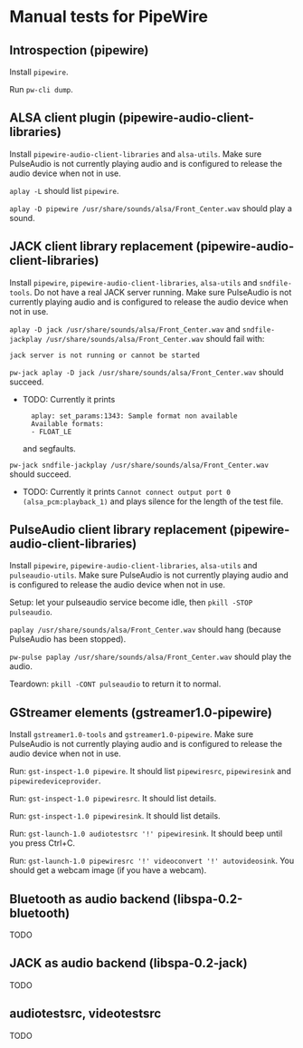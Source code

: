 Manual tests for PipeWire
=========================

Introspection (pipewire)
------------------------

Install `pipewire`.

Run `pw-cli dump`.

ALSA client plugin (pipewire-audio-client-libraries)
----------------------------------------------------

Install `pipewire-audio-client-libraries` and `alsa-utils`.
Make sure PulseAudio is not currently playing audio and is configured
to release the audio device when not in use.

`aplay -L` should list `pipewire`.

`aplay -D pipewire /usr/share/sounds/alsa/Front_Center.wav` should
play a sound.

JACK client library replacement (pipewire-audio-client-libraries)
-----------------------------------------------------------------

Install `pipewire`, `pipewire-audio-client-libraries`, `alsa-utils` and
`sndfile-tools`. Do not have a real JACK server running.
Make sure PulseAudio is not currently playing audio and is configured
to release the audio device when not in use.

`aplay -D jack /usr/share/sounds/alsa/Front_Center.wav` and
`sndfile-jackplay /usr/share/sounds/alsa/Front_Center.wav` should fail
with:

```
jack server is not running or cannot be started
```

`pw-jack aplay -D jack /usr/share/sounds/alsa/Front_Center.wav`
should succeed.

* TODO: Currently it prints

        aplay: set_params:1343: Sample format non available
        Available formats:
        - FLOAT_LE

    and segfaults.

`pw-jack sndfile-jackplay /usr/share/sounds/alsa/Front_Center.wav`
should succeed.

* TODO: Currently it prints
    `Cannot connect output port 0 (alsa_pcm:playback_1)` and plays
    silence for the length of the test file.

PulseAudio client library replacement (pipewire-audio-client-libraries)
-----------------------------------------------------------------------

Install `pipewire`, `pipewire-audio-client-libraries`, `alsa-utils` and
`pulseaudio-utils`. Make sure PulseAudio is not currently playing audio
and is configured to release the audio device when not in use.

Setup: let your pulseaudio service become idle, then
`pkill -STOP pulseaudio`.

`paplay /usr/share/sounds/alsa/Front_Center.wav` should hang (because
PulseAudio has been stopped).

`pw-pulse paplay /usr/share/sounds/alsa/Front_Center.wav` should play
the audio.

Teardown: `pkill -CONT pulseaudio` to return it to normal.

GStreamer elements (gstreamer1.0-pipewire)
------------------------------------------

Install `gstreamer1.0-tools` and `gstreamer1.0-pipewire`.
Make sure PulseAudio is not currently playing audio and is configured
to release the audio device when not in use.

Run: `gst-inspect-1.0 pipewire`. It should list `pipewiresrc`,
`pipewiresink` and `pipewiredeviceprovider`.

Run: `gst-inspect-1.0 pipewiresrc`. It should list details.

Run: `gst-inspect-1.0 pipewiresink`. It should list details.

Run: `gst-launch-1.0 audiotestsrc '!' pipewiresink`. It should beep
until you press Ctrl+C.

Run: `gst-launch-1.0 pipewiresrc '!' videoconvert '!' autovideosink`.
You should get a webcam image (if you have a webcam).

Bluetooth as audio backend (libspa-0.2-bluetooth)
-------------------------------------------------

TODO

JACK as audio backend (libspa-0.2-jack)
---------------------------------------

TODO

audiotestsrc, videotestsrc
--------------------------

TODO
